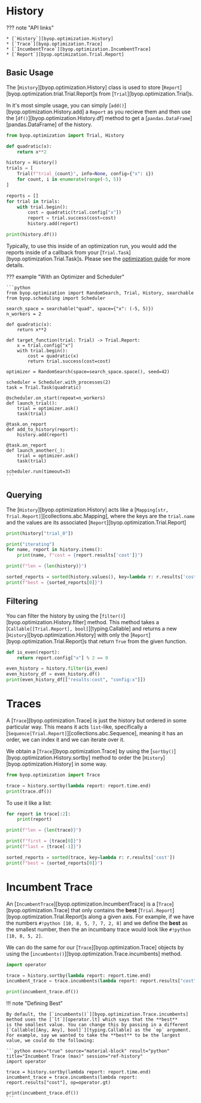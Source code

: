 # History
??? note "API links"

    * [`History`][byop.optimization.History]
    * [`Trace`][byop.optimization.Trace]
    * [`IncumbentTrace`][byop.optimization.IncumbentTrace]
    * [`Report`][byop.optimization.Trial.Report]

## Basic Usage
The [`History`][byop.optimization.History] class is used to store
[`Report`][byop.optimization.trial.Trial.Report]s from [`Trial`][byop.optimization.Trial]s.

In it's most simple usage, you can simply [`add()`][byop.optimization.History.add]
a `Report` as you recieve them and then use the [`df()`][byop.optimization.History.df]
method to get a [`pandas.DataFrame`][pandas.DataFrame] of the history.

```python exec="true" source="material-block" result="python" title="Reference History" session="ref-history"
from byop.optimization import Trial, History

def quadratic(x):
    return x**2

history = History()
trials = [
    Trial(f"trial_{count}", info=None, config={"x": i})
    for count, i in enumerate(range(-5, 5))
]

reports = []
for trial in trials:
    with trial.begin():
        cost = quadratic(trial.config["x"])
        report = trial.success(cost=cost)
        history.add(report)

print(history.df())
```

Typically, to use this inside of an optimization run, you would add the reports inside
of a callback from your [`Trial.Task`][byop.optimization.Trial.Task]s. Please
see the [optimization guide](../guides/optimization.md) for more details.

??? example "With an Optimizer and Scheduler"

    ```python
    from byop.optimization import RandomSearch, Trial, History, searchable
    from byop.scheduling import Scheduler

    search_space = searchable("quad", space={"x": (-5, 5)})
    n_workers = 2

    def quadratic(x):
        return x**2

    def target_function(trial: Trial) -> Trial.Report:
        x = trial.config["x"]
        with trial.begin():
            cost = quadratic(x)
            return trial.success(cost=cost)

    optimizer = RandomSearch(space=search_space.space(), seed=42)

    scheduler = Scheduler.with_processes(2)
    task = Trial.Task(quadratic)

    @scheduler.on_start(repeat=n_workers)
    def launch_trial():
        trial = optimizer.ask()
        task(trial)

    @task.on_report
    def add_to_history(report):
        history.add(report)

    @task.on_report
    def launch_another(_):
        trial = optimizer.ask()
        task(trial)

    scheduler.run(timeout=3)
    ```

## Querying
The [`History`][byop.optimization.History] acts like
a [`Mapping[str, Trial.Report]`][collections.abc.Mapping],
where the keys are the `trial.name` and the values are its
associated [`Report`][byop.optimization.Trial.Report]


```python exec="true" source="material-block" result="python" title="History as a Mapping" session="ref-history"
print(history["trial_0"])

print("iterating")
for name, report in history.items():
    print(name, f"cost = {report.results['cost']}")

print(f"len = {len(history)}")

sorted_reports = sorted(history.values(), key=lambda r: r.results['cost'])
print(f"best = {sorted_reports[0]}")
```

## Filtering
You can filter the history by using the [`filter()`][byop.optimization.History.filter]
method. This method takes a [`Callable[[Trial.Report], bool]`][typing.Callable]
and returns a new [`History`][byop.optimization.History] with only the
[`Report`][byop.optimization.Trial.Report]s that return `True` from the
given function.

```python exec="true" source="material-block" result="python" title="Filtering" session="ref-history"
def is_even(report):
    return report.config["x"] % 2 == 0

even_history = history.filter(is_even)
even_history_df = even_history.df()
print(even_history_df[["results:cost", "config:x"]])
```

# Traces
A [`Trace`][byop.optimization.Trace] is just the history
but ordered in some particular way. This means it acts `list`-like,
specifically a [`Sequence[Trial.Report]`][collections.abc.Sequence], meaning
it has an order, we can index it and we can iterate over it.

We obtain a [`Trace`][byop.optimization.Trace] by using
the [`sortby()`][byop.optimization.History.sortby] method to
order the [`History`][byop.optimization.History] in some way.

```python exec="true" source="material-block" result="python" title="Trace" session="ref-history"
from byop.optimization import Trace

trace = history.sortby(lambda report: report.time.end)
print(trace.df())
```

To use it like a list:

```python exec="true" source="material-block" result="python" title="Trace as a Sequence" session="ref-history"
for report in trace[:2]:
    print(report)

print(f"len = {len(trace)}")

print(f"first = {trace[0]}")
print(f"last = {trace[-1]}")

sorted_reports = sorted(trace, key=lambda r: r.results['cost'])
print(f"best = {sorted_reports[0]}")
```

# Incumbent Trace
An [`IncumbentTrace`][byop.optimization.IncumbentTrace] is a
[`Trace`][byop.optimization.Trace] that only contains the
**best** [`Trial.Report`][byop.optimization.Trial.Report]s
along a given axis. For example, if we have
the numbers `#!python [10, 8, 5, 7, 7, 2, 8]` and we define
the **best** as the smallest number, then the
an incumbany trace would look like `#!python [10, 8, 5, 2]`.

We can do the same for our [`Trace`][byop.optimization.Trace]
objects by using the [`incumbents()`][byop.optimization.Trace.incumbents]
method.

```python exec="true" source="material-block" result="python" title="Incumbent Trace" session="ref-history"
import operator

trace = history.sortby(lambda report: report.time.end)
incumbent_trace = trace.incumbents(lambda report: report.results["cost"])

print(incumbent_trace.df())
```

!!! note "Defining Best"

    By default, the [`incumbents()`][byop.optimization.Trace.incumbents]
    method uses the [`lt`][operator.lt] which says that the **best**
    is the smallest value. You can change this by passing in a different
    [`Callable[[Any, Any], bool]`][typing.Callable] as the `op` argument.
    For example, say we wanted to take the **best** to be the largest
    value, we could do the following:

    ```python exec="true" source="material-block" result="python" title="Incumbent Trace (max)" session="ref-history"
    import operator

    trace = history.sortby(lambda report: report.time.end)
    incumbent_trace = trace.incumbents(lambda report: report.results["cost"], op=operator.gt)

    print(incumbent_trace.df())
    ```
